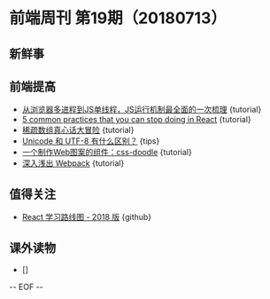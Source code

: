 # 前端周刊 第19期（20180713）

## 新鲜事



## 前端提高

- [从浏览器多进程到JS单线程，JS运行机制最全面的一次梳理](http://www.dailichun.com/2018/01/21/js_singlethread_eventloop.html) {tutorial}
- [5 common practices that you can stop doing in React](https://blog.logrocket.com/5-common-practices-that-you-can-stop-doing-in-react-9e866df5d269) {tutorial}
- [稀疏数组真心话大冒险](https://juejin.im/post/5b441b0ae51d45196f06d7cc) {tutorial}
- [Unicode 和 UTF-8 有什么区别？](https://www.zhihu.com/question/23374078) {tips}
- [一个制作Web图案的组件：css-doodle](https://www.w3cplus.com/css/create-patterns-with-css-doodle.html) {tutorial}
- [深入浅出 Webpack](http://webpack.wuhaolin.cn/) {tutorial}

## 值得关注

- [React 学习路线图 - 2018 版](https://github.com/SangKa/react-roadmap) {github}

## 课外读物

- []

[//]: # (分类图标
    新闻 {news}
    视频 {video}
    教程 {tutorial}
    代码 {code}
    演示 {demo}
    观点 {opinion}
    技巧 {tips}
    工具 {tools}
    书籍 {book}
    文档 {doc}
    GayHub {github}
    规范 {w3c}
    规范 {mdn}
    Three.js {threejs}
  )

-- EOF --